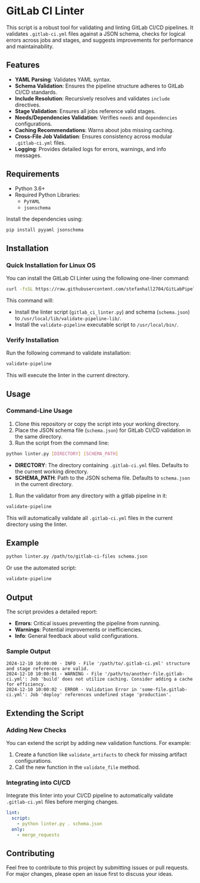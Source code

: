 # GitLab CI Linter

This script is a robust tool for validating and linting GitLab CI/CD pipelines. It validates `.gitlab-ci.yml` files against a JSON schema, checks for logical errors across jobs and stages, and suggests improvements for performance and maintainability.

## Features

- **YAML Parsing**: Validates YAML syntax.
- **Schema Validation**: Ensures the pipeline structure adheres to GitLab CI/CD standards.
- **Include Resolution**: Recursively resolves and validates `include` directives.
- **Stage Validation**: Ensures all jobs reference valid stages.
- **Needs/Dependencies Validation**: Verifies `needs` and `dependencies` configurations.
- **Caching Recommendations**: Warns about jobs missing caching.
- **Cross-File Job Validation**: Ensures consistency across modular `.gitlab-ci.yml` files.
- **Logging**: Provides detailed logs for errors, warnings, and info messages.

## Requirements

- Python 3.6+
- Required Python Libraries:
  - `PyYAML`
  - `jsonschema`

Install the dependencies using:

```bash
pip install pyyaml jsonschema
```

## Installation

### Quick Installation for Linux OS

You can install the GitLab CI Linter using the following one-liner command:

```bash
curl -fsSL https://raw.githubusercontent.com/stefanhall2704/GitLabPipelineValidator/refs/heads/main/install.sh | sudo bash
```

This command will:
- Install the linter script (`gitlab_ci_linter.py`) and schema (`schema.json`) to `/usr/local/lib/validate-pipeline-lib/`.
- Install the `validate-pipeline` executable script to `/usr/local/bin/`.

### Verify Installation

Run the following command to validate installation:

```bash
validate-pipeline
```

This will execute the linter in the current directory.

## Usage

### Command-Line Usage

1. Clone this repository or copy the script into your working directory.
2. Place the JSON schema file (`schema.json`) for GitLab CI/CD validation in the same directory.
3. Run the script from the command line:

```bash
python linter.py [DIRECTORY] [SCHEMA_PATH]
```

- **DIRECTORY**: The directory containing `.gitlab-ci.yml` files. Defaults to the current working directory.
- **SCHEMA_PATH**: Path to the JSON schema file. Defaults to `schema.json` in the current directory.


1. Run the validator from any directory with a gitlab pipeline in it:

```bash
validate-pipeline
```

This will automatically validate all `.gitlab-ci.yml` files in the current directory using the linter.

## Example

```bash
python linter.py /path/to/gitlab-ci-files schema.json
```

Or use the automated script:

```bash
validate-pipeline
```

## Output

The script provides a detailed report:

- **Errors**: Critical issues preventing the pipeline from running.
- **Warnings**: Potential improvements or inefficiencies.
- **Info**: General feedback about valid configurations.

### Sample Output

```plaintext
2024-12-10 10:00:00 - INFO - File '/path/to/.gitlab-ci.yml' structure and stage references are valid.
2024-12-10 10:00:01 - WARNING - File '/path/to/another-file.gitlab-ci.yml': Job 'build' does not utilize caching. Consider adding a cache for efficiency.
2024-12-10 10:00:02 - ERROR - Validation Error in 'some-file.gitlab-ci.yml': Job 'deploy' references undefined stage 'production'.
```

## Extending the Script

### Adding New Checks
You can extend the script by adding new validation functions. For example:

1. Create a function like `validate_artifacts` to check for missing artifact configurations.
2. Call the new function in the `validate_file` method.

### Integrating into CI/CD
Integrate this linter into your CI/CD pipeline to automatically validate `.gitlab-ci.yml` files before merging changes.

```yaml
lint:
  script:
    - python linter.py . schema.json
  only:
    - merge_requests
```

## Contributing

Feel free to contribute to this project by submitting issues or pull requests. For major changes, please open an issue first to discuss your ideas.

